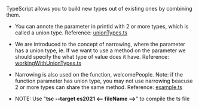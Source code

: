 TypeScript allows you to build new types out of existing ones by combining them.

- You can annote the parameter in printId with 2 or more types, which is called a union type. Reference: [unionTypes.ts](unionTypes.ts)

- We are introduced to the concept of narrowing, where the parameter has a union type, ie. If we want to use a method on the parameter we should specify the what type of value does it have. Reference: [workingWithUnionTypes.ts](workingWithUnionTypes.ts)

- Narrowing is also used on the function, welcomePeople. Note: if the function parameter has union type, you may not use narrowing beacuse 2 or more types can share the same method.
  Reference: [example.ts](example.ts)

- NOTE: Use "**tsc --target es2021 <-- fileName -->**" to compile the ts file
